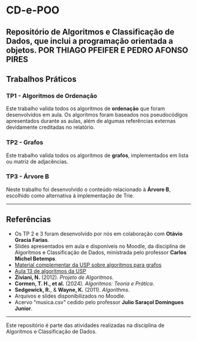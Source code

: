 # CD-e-POO
Repositório de Algoritmos e Classificação de Dados, que inclui a programação orientada a objetos.
POR THIAGO PFEIFER E PEDRO AFONSO PIRES
---

## Trabalhos Práticos

### TP1 - Algoritmos de Ordenação
Este trabalho valida todos os algoritmos de **ordenação** que foram desenvolvidos em aula. Os algoritmos foram baseados nos pseudocódigos apresentados durante as aulas, além de algumas referências externas devidamente creditadas no relatório.

### TP2 - Grafos
Este trabalho valida todos os algoritmos de **grafos**, implementados em lista ou matriz de adjacências.

### TP3 - Árvore B
Neste trabalho foi desenvolvido o conteúdo relacionado à **Árvore B**, escolhido como alternativa à implementação de Trie.

---

## Referências

- Os TP 2 e 3 foram desenvolvido por nós em colaboração com **Otávio Gracia Farias**.
- Slides apresentados em aula e disponíveis no Moodle, da disciplina de Algoritmos e Classificação de Dados, ministrada pelo professor **Carlos Michel Betemps**.
- [Material complementar da USP sobre algoritmos para grafos](https://www.ime.usp.br/~pf/algoritmos_para_grafos/aulas/bellman-ford.html)
- [Aula 13 de algoritmos da USP](https://www.each.usp.br/digiampietri/SIN5013/Karina_Aula13AA.pdf)
- **Ziviani, N.** (2012). *Projeto de Algoritmos*.
- **Cormen, T. H., et al.** (2024). *Algoritmos: Teoria e Prática*.
- **Sedgewick, R.**, & **Wayne, K.** (2011). *Algorithms*.
- Arquivos e slides disponibilizados no Moodle.
- Acervo "musica.csv" cedido pelo professor **Julio Saraçol Domingues Junior**.

---

Este repositório é parte das atividades realizadas na disciplina de Algoritmos e Classificação de Dados.

